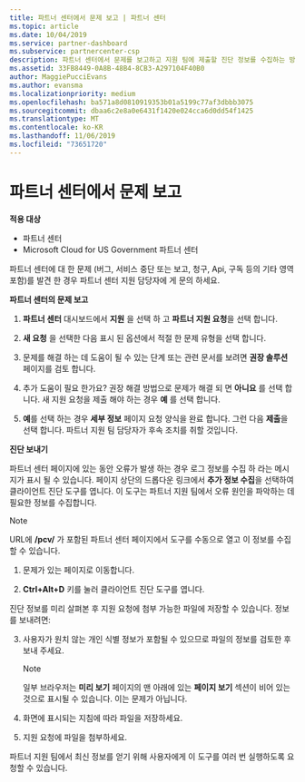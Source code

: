 ```yaml
---
title: 파트너 센터에서 문제 보고 | 파트너 센터
ms.topic: article
ms.date: 10/04/2019
ms.service: partner-dashboard
ms.subservice: partnercenter-csp
description: 파트너 센터에서 문제를 보고하고 지원 팀에 제출할 진단 정보를 수집하는 방법
ms.assetid: 33FB8449-0A8B-48B4-8CB3-A297104F40B0
author: MaggiePucciEvans
ms.author: evansma
ms.localizationpriority: medium
ms.openlocfilehash: ba571a8d0810919353b01a5199c77af3dbbb3075
ms.sourcegitcommit: dbaa6c2e8a0e6431f1420e024cca6d0dd54f1425
ms.translationtype: MT
ms.contentlocale: ko-KR
ms.lasthandoff: 11/06/2019
ms.locfileid: "73651720"
---
```

# <a name="report-problems-with-partner-center"></a>파트너 센터에서 문제 보고

**적용 대상**

- 파트너 센터
- Microsoft Cloud for US Government 파트너 센터


파트너 센터에 대 한 문제 (버그, 서비스 중단 또는 보고, 청구, Api, 구독 등의 기타 영역 포함)를 발견 한 경우 파트너 센터 지원 담당자에 게 문의 하세요.


**파트너 센터의 문제 보고**

1. **파트너 센터** 대시보드에서 **지원** 을 선택 하 고 **파트너 지원 요청**을 선택 합니다.

2. **새 요청** 을 선택한 다음 표시 된 옵션에서 적절 한 문제 유형을 선택 합니다.

3. 문제를 해결 하는 데 도움이 될 수 있는 단계 또는 관련 문서를 보려면 **권장 솔루션** 페이지를 검토 합니다.

4. 추가 도움이 필요 한가요? 권장 해결 방법으로 문제가 해결 되 면 **아니요** 를 선택 합니다. 새 지원 요청을 제출 해야 하는 경우 **예** 를 선택 합니다.

5. **예**를 선택 하는 경우 **세부 정보** 페이지 요청 양식을 완료 합니다. 그런 다음 **제출**을 선택 합니다. 파트너 지원 팀 담당자가 후속 조치를 취할 것입니다.

**진단 보내기**

파트너 센터 페이지에 있는 동안 오류가 발생 하는 경우 로그 정보를 수집 하 라는 메시지가 표시 될 수 있습니다. 페이지 상단의 드롭다운 링크에서 **추가 정보 수집**을 선택하여 클라이언트 진단 도구를 엽니다. 이 도구는 파트너 지원 팀에서 오류 원인을 파악하는 데 필요한 정보를 수집합니다. 

>[!NOTE]
>URL에 **/pcv/** 가 포함된 파트너 센터 페이지에서 도구를 수동으로 열고 이 정보를 수집할 수 있습니다.

1. 문제가 있는 페이지로 이동합니다.

2. **Ctrl+Alt+D** 키를 눌러 클라이언트 진단 도구를 엽니다.

진단 정보를 미리 살펴본 후 지원 요청에 첨부 가능한 파일에 저장할 수 있습니다. 정보를 보내려면:

3. 사용자가 원치 않는 개인 식별 정보가 포함될 수 있으므로 파일의 정보를 검토한 후 보내 주세요. 

    >[!NOTE]
    >일부 브라우저는 **미리 보기** 페이지의 맨 아래에 있는 **페이지 보기** 섹션이 비어 있는 것으로 표시될 수 있습니다. 이는 문제가 아닙니다.

4. 화면에 표시되는 지침에 따라 파일을 저장하세요.

5. 지원 요청에 파일을 첨부하세요.

파트너 지원 팀에서 최신 정보를 얻기 위해 사용자에게 이 도구를 여러 번 실행하도록 요청할 수 있습니다.

